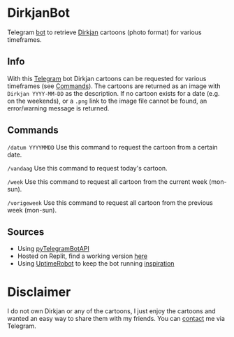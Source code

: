 # DirkjanBot

Telegram [bot](https://t.me/DailyDirkjanBot) to retrieve [Dirkjan](https://dirkjan.nl/) cartoons (photo format) for various timeframes.

## Info
With this [Telegram](https://telegram.org) bot Dirkjan cartoons can be requested for various timeframes (see [Commands](#commands)). The cartoons are returned as an image with `Dirkjan YYYY-MM-DD` as the description. If no cartoon exists for a date (e.g. on the weekends), or a `.png` link to the image file cannot be found, an error/warning message is returned.

## Commands
`/datum YYYYMMDD`
Use this command to request the cartoon from a certain date.

`/vandaag`
Use this command to request today's cartoon.

`/week`
Use this command to request all cartoon from the current week (mon-sun).

`/vorigeweek`
Use this command to request all cartoon from the previous week (mon-sun).

## Sources
- Using [pyTelegramBotAPI](https://github.com/eternnoir/pyTelegramBotAPI)
- Hosted on Replit, find a working version [here](https://replit.com/@mijnaam/DirkjanBot)
- Using [UptimeRobot](https://uptimerobot.com) to keep the bot running [inspiration](https://youtu.be/SPTfmiYiuok)

# Disclaimer
I do not own Dirkjan or any of the cartoons, I just enjoy the cartoons and wanted an easy way to share them with my friends. You can [contact](https://t.me/mijnaam) me via Telegram.
